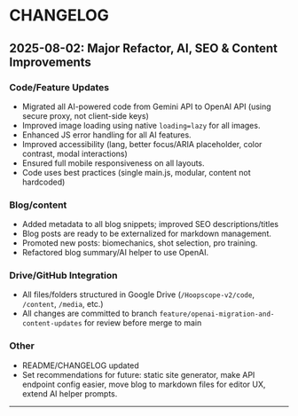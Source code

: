 # CHANGELOG

## 2025-08-02: Major Refactor, AI, SEO & Content Improvements

### Code/Feature Updates
- Migrated all AI-powered code from Gemini API to OpenAI API (using secure proxy, not client-side keys)
- Improved image loading using native `loading=lazy` for all images.
- Enhanced JS error handling for all AI features.
- Improved accessibility (lang, better focus/ARIA placeholder, color contrast, modal interactions)
- Ensured full mobile responsiveness on all layouts.
- Code uses best practices (single main.js, modular, content not hardcoded)

### Blog/content
- Added metadata to all blog snippets; improved SEO descriptions/titles
- Blog posts are ready to be externalized for markdown management.
- Promoted new posts: biomechanics, shot selection, pro training.
- Refactored blog summary/AI helper to use OpenAI.

### Drive/GitHub Integration
- All files/folders structured in Google Drive (`/Hoopscope-v2/code`, `/content`, `/media`, etc.)
- All changes are committed to branch `feature/openai-migration-and-content-updates` for review before merge to main

### Other
- README/CHANGELOG updated
- Set recommendations for future: static site generator, make API endpoint config easier, move blog to markdown files for editor UX, extend AI helper prompts.

---
